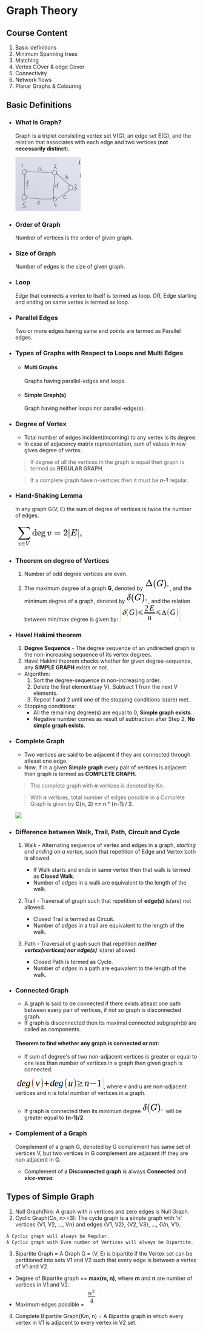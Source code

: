 # Graph Theory

## Course Content
 1. Basic definitions
 2. Minimum Spanning trees
 3. Matching
 4. Vertex COver & edge Cover
 5. Connectivity
 6. Network flows
 7. Planar Graphs & Colouring  

## Basic Definitions
 - ### What is Graph?
   Graph is a triplet consisiting vertex set V(G), an edge set E(G), and the relation that associates with each edge and two vertices (**not necessarily distinct**).

    ![](/Images/simple_graph.png)

- ### Order of Graph
  Number of vertices is the order of given graph.

- ### Size of Graph
  Number of edges is the size of given graph.

- ### Loop
  Edge that connects a vertex to itself is termed as loop. OR, Edge starting and ending on same vertex is termed as loop.

- ### Parallel Edges
  Two or more edges having same end points are termed as Parallel edges.

- ### Types of Graphs with Respect to Loops and Multi Edges

  - #### Multi Graphs
    Graphs having parallel-edges and loops.

  - #### Simple Graph(s)
    Graph having neither loops nor parallel-edge(s).

- ### Degree of Vertex
  - Total number of edges incident(incoming) to any vertex is its degree.
  - In case of adjacency matrix representation, sum of values in row gives degree of vertex.

  > If degree of all the vertices in the graph is equal then graph is termed as **REGULAR GRAPH**.

  > If a complete graph have n-vertices then it must be ***n-1*** regular.

- ### Hand-Shaking Lemma
   In any graph G(V, E) the sum of degree of vertices is twice the number of edges.
   
   ![](/Images/degree_sum_formula.png)

- ### Theorem on degree of Vertices
  1. Number of odd degree vertices are even.
  2. The maximum degree of a graph **G**, denoted by ![](/Images/maximum_degree.png), and the minimum degree of a graph, denoted by ![](/Images/minimum_degree.png), and the relation between min/max degree is given by:
![](/Images/min_max_degree.png)

- ### Havel Hakimi theorem
  1. **Degree Sequence** - The degree sequence of an undirected graph is the non-increasing sequence of its vertex degrees.
  2. Havel Hakimi theorem checks whether for given degree-sequence, any **SIMPLE GRAPH** exists or not.
  - Algorithm:
    1. Sort the degree-sequence in non-increasing order.
    2. Delete the first element(say V). Subtract 1 from the next V elements.
    3. Repeat 1 and 2 until one of the stopping conditions is(are) met.
  - Stopping conditions: 
    - All the remaining degree(s) are equal to 0, **Simple graph exists**.
    - Negative number comes as result of subtraction after Step 2, **No simple graph exists**.

- ### Complete Graph
  - Two vertices are said to be adjacent if they are connected through atleast one edge.
  - Now, if in a given **Simple graph** every pair of vertices is adjacent then graph is termed as **COMPLETE GRAPH**.

  > The complete graph with ***n*** vertices is denoted by K*n*.

  > With **n** vertices, total number of edges possible in a Complete Graph is given by **C(n, 2) == n * (n-1) / 2**.

   ![](../Images/complete_graph.png)

- ### Difference between Walk, Trail, Path, Circuit and Cycle
  1. Walk - Alternating sequence of vertex and edges in a graph, *starting and ending on a vertex*, such that repetition of Edge and Vertex both is allowed.
     - If Walk starts and ends in same vertex then that walk is termed as **Closed Walk**.
     - Number of *edges* in a walk are equivalent to the length of the walk.
 
  2. Trail - Traversal of graph such that repetition of **edge(s)** is(are) not allowed.
     - Closed Trail is termed as Circuit.
      - Number of *edges* in a trail are equivalent to the length of the walk.

  3. Path - Traversal of graph such that repetition ***neither vertex(vertices) nor edge(s)*** is(are) allowed.
     - Closed Path is termed as Cycle.
     - Number of *edges* in a path are equivalent to the length of the walk.

- ### Connected Graph
  - A graph is said to be connected if there exists atleast one path between every pair of vertices, if not so graph is disconnected graph.
  - If graph is disconnected then its maximal connected subgraph(s) are called as components.

  #### Theorem to find whether any graph is connected or not:
    - If sum of degree's of two non-adjacent vertices is greater or equal to one less than number of vertices in a graph then given graph is connected. 

    ![](/Images/connected_gt.png), where v and u are non-adjacent vertices and n is total number of vertices in a graph.

    - If graph is connected then its minimum degree ![](/Images/minimum_degree.png) will be greater equal to **(n-1)/2**.

- ### Complement of a Graph
  Complement of a graph G, denoted by G complement has same set of vertices V, but two vertices in G complement are adjacent iff they are non adjacent in G.
  - Complement of a **Disconnected graph** is always **Connected** and ***vice-versa***.

## Types of Simple Graph
1. Null Graph(N*n*): A graph with *n* vertices and zero edges is Null Graph.
2. Cyclic Graph(C*n*, n>=3):  The cycle graph is a simple graph with 'n' vertices {V1, V2, ..., Vn} and edges {V1, V2}, {V2, V3}, ..., {Vn, V1}.
```
A Cyclic graph will always be Regular.
A Cyclic graph with Even number of Vertices will always be Bipartite.
```
3. Bipartite Graph = A Graph G = (V, E) is bipartite if the Vertex set can be partitioned into sets V1 and V2 such that every edge is between a vertex of V1 and V2.
  - Degree of Bipartite graph == **max(m, n)**, where **m** and **n** are number of vertices in V1 and V2.
  - Maximum edges possible = ![](/Images/max_edge_in_bg.png)
4. Complete Bipartite Graph(K*m*, n) = A Bipartite graph in which every vertex in V1 is adjacent to every vertex in V2 set.